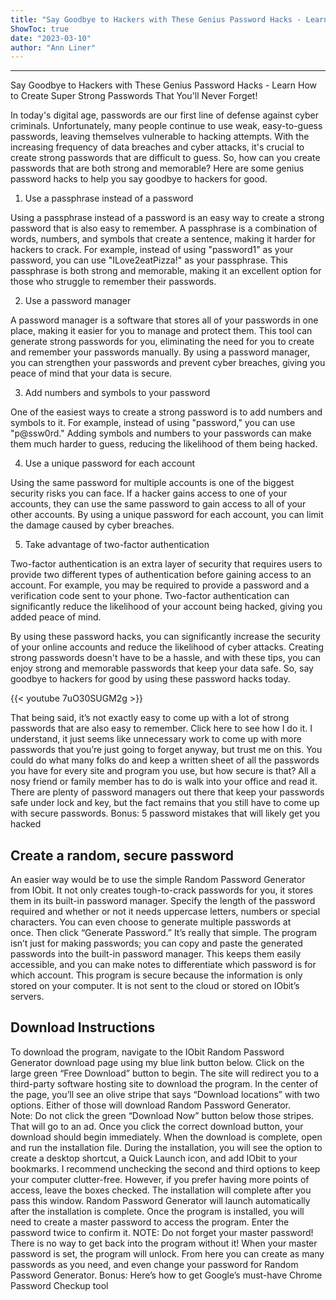 ```yaml
---
title: "Say Goodbye to Hackers with These Genius Password Hacks - Learn How to Create Super Strong Passwords That You'll Never Forget!"
ShowToc: true 
date: "2023-03-10"
author: "Ann Liner"
---
```

*****
Say Goodbye to Hackers with These Genius Password Hacks - Learn How to Create Super Strong Passwords That You'll Never Forget!

In today's digital age, passwords are our first line of defense against cyber criminals. Unfortunately, many people continue to use weak, easy-to-guess passwords, leaving themselves vulnerable to hacking attempts. With the increasing frequency of data breaches and cyber attacks, it's crucial to create strong passwords that are difficult to guess. So, how can you create passwords that are both strong and memorable? Here are some genius password hacks to help you say goodbye to hackers for good.

1. Use a passphrase instead of a password

Using a passphrase instead of a password is an easy way to create a strong password that is also easy to remember. A passphrase is a combination of words, numbers, and symbols that create a sentence, making it harder for hackers to crack. For example, instead of using "password1" as your password, you can use "ILove2eatPizza!" as your passphrase. This passphrase is both strong and memorable, making it an excellent option for those who struggle to remember their passwords.

2. Use a password manager

A password manager is a software that stores all of your passwords in one place, making it easier for you to manage and protect them. This tool can generate strong passwords for you, eliminating the need for you to create and remember your passwords manually. By using a password manager, you can strengthen your passwords and prevent cyber breaches, giving you peace of mind that your data is secure.

3. Add numbers and symbols to your password

One of the easiest ways to create a strong password is to add numbers and symbols to it. For example, instead of using "password," you can use "p@ssw0rd." Adding symbols and numbers to your passwords can make them much harder to guess, reducing the likelihood of them being hacked.

4. Use a unique password for each account

Using the same password for multiple accounts is one of the biggest security risks you can face. If a hacker gains access to one of your accounts, they can use the same password to gain access to all of your other accounts. By using a unique password for each account, you can limit the damage caused by cyber breaches.

5. Take advantage of two-factor authentication

Two-factor authentication is an extra layer of security that requires users to provide two different types of authentication before gaining access to an account. For example, you may be required to provide a password and a verification code sent to your phone. Two-factor authentication can significantly reduce the likelihood of your account being hacked, giving you added peace of mind.

By using these password hacks, you can significantly increase the security of your online accounts and reduce the likelihood of cyber attacks. Creating strong passwords doesn't have to be a hassle, and with these tips, you can enjoy strong and memorable passwords that keep your data safe. So, say goodbye to hackers for good by using these password hacks today.

{{< youtube 7uO30SUGM2g >}} 



That being said, it’s not exactly easy to come up with a lot of strong passwords that are also easy to remember. Click here to see how I do it. I understand, it just seems like unnecessary work to come up with more passwords that you’re just going to forget anyway, but trust me on this.
You could do what many folks do and keep a written sheet of all the passwords you have for every site and program you use, but how secure is that? All a nosy friend or family member has to do is walk into your office and read it.
There are plenty of password managers out there that keep your passwords safe under lock and key, but the fact remains that you still have to come up with secure passwords.
Bonus: 5 password mistakes that will likely get you hacked

 
## Create a random, secure password


An easier way would be to use the simple Random Password Generator from IObit. It not only creates tough-to-crack passwords for you, it stores them in its built-in password manager.
Specify the length of the password required and whether or not it needs uppercase letters, numbers or special characters. You can even choose to generate multiple passwords at once. Then click “Generate Password.” It’s really that simple.
The program isn’t just for making passwords; you can copy and paste the generated passwords into the built-in password manager. This keeps them easily accessible, and you can make notes to differentiate which password is for which account.
This program is secure because the information is only stored on your computer. It is not sent to the cloud or stored on IObit’s servers.

 
## Download Instructions


To download the program, navigate to the IObit Random Password Generator download page using my blue link button below. Click on the large green “Free Download” button to begin.
The site will redirect you to a third-party software hosting site to download the program. In the center of the page, you’ll see an olive stripe that says “Download locations” with two options. Either of those will download Random Password Generator.
Note: Do not click the green “Download Now” button below those stripes. That will go to an ad.
Once you click the correct download button, your download should begin immediately. When the download is complete, open and run the installation file.
During the installation, you will see the option to create a desktop shortcut, a Quick Launch icon, and add IObit to your bookmarks.
I recommend unchecking the second and third options to keep your computer clutter-free. However, if you prefer having more points of access, leave the boxes checked. The installation will complete after you pass this window.
Random Password Generator will launch automatically after the installation is complete. Once the program is installed, you will need to create a master password to access the program. Enter the password twice to confirm it.
NOTE: Do not forget your master password! There is no way to get back into the program without it!
When your master password is set, the program will unlock. From here you can create as many passwords as you need, and even change your password for Random Password Generator.
Bonus: Here’s how to get Google’s must-have Chrome Password Checkup tool




